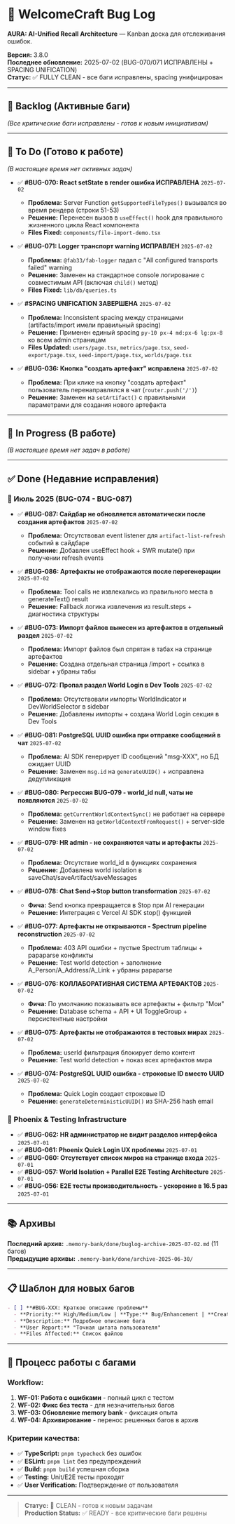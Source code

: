 # 🐞 WelcomeCraft Bug Log

**AURA: AI-Unified Recall Architecture** — Kanban доска для отслеживания ошибок.

**Версия:** 3.8.0  
**Последнее обновление:** 2025-07-02 (BUG-070/071 ИСПРАВЛЕНЫ + SPACING UNIFICATION)  
**Статус:** ✅ FULLY CLEAN - все баги исправлены, spacing унифицирован

---

## 🧊 Backlog (Активные баги)

*(Все критические баги исправлены - готов к новым инициативам)*

---

## 📝 To Do (Готово к работе)

*(В настоящее время нет активных задач)*



- ✅ **#BUG-070: React setState в render ошибка ИСПРАВЛЕНА** `2025-07-02`
  - **Проблема:** Server Function `getSupportedFileTypes()` вызывался во время рендера (строки 51-53)
  - **Решение:** Перенесен вызов в `useEffect()` hook для правильного жизненного цикла React компонента
  - **Files Fixed:** `components/file-import-demo.tsx`

- ✅ **#BUG-071: Logger транспорт warning ИСПРАВЛЕН** `2025-07-02`
  - **Проблема:** `@fab33/fab-logger` падал с "All configured transports failed" warning
  - **Решение:** Заменен на стандартное console логирование с совместимым API (включая `child()` метод)
  - **Files Fixed:** `lib/db/queries.ts`

- ✅ **#SPACING UNIFICATION ЗАВЕРШЕНА** `2025-07-02`
  - **Проблема:** Inconsistent spacing между страницами (artifacts/import имели правильный spacing)
  - **Решение:** Применен единый spacing `py-10 px-4 md:px-6 lg:px-8` ко всем admin страницам
  - **Files Updated:** `users/page.tsx`, `metrics/page.tsx`, `seed-export/page.tsx`, `seed-import/page.tsx`, `worlds/page.tsx`

- ✅ **#BUG-036: Кнопка "создать артефакт" исправлена** `2025-07-02`
  - **Проблема:** При клике на кнопку "создать артефакт" пользователь перенаправлялся в чат (`router.push('/')`)
  - **Решение:** Заменен на `setArtifact()` с правильными параметрами для создания нового артефакта

---

## 🔄 In Progress (В работе)

*(В настоящее время нет задач в работе)*

---

## ✅ Done (Недавние исправления)

### 🎯 Июль 2025 (BUG-074 - BUG-087)

- ✅ **#BUG-087: Сайдбар не обновляется автоматически после создания артефактов** `2025-07-02`
  - **Проблема:** Отсутствовал event listener для `artifact-list-refresh` событий в сайдбаре
  - **Решение:** Добавлен useEffect hook + SWR mutate() при получении refresh events

- ✅ **#BUG-086: Артефакты не отображаются после перегенерации** `2025-07-02`
  - **Проблема:** Tool calls не извлекались из правильного места в generateText() result
  - **Решение:** Fallback логика извлечения из result.steps + диагностика структуры

- ✅ **#BUG-073: Импорт файлов вынесен из артефактов в отдельный раздел** `2025-07-02`
  - **Проблема:** Импорт файлов был спрятан в табах на странице артефактов
  - **Решение:** Создана отдельная страница /import + ссылка в sidebar + убраны табы

- ✅ **#BUG-072: Пропал раздел World Login в Dev Tools** `2025-07-02`
  - **Проблема:** Отсутствовали импорты WorldIndicator и DevWorldSelector в sidebar
  - **Решение:** Добавлены импорты + создана World Login секция в Dev Tools

- ✅ **#BUG-081: PostgreSQL UUID ошибка при отправке сообщений в чат** `2025-07-02`
  - **Проблема:** AI SDK генерирует ID сообщений "msg-XXX", но БД ожидает UUID
  - **Решение:** Заменен `msg.id` на `generateUUID()` + исправлена дедупликация

- ✅ **#BUG-080: Регрессия BUG-079 - world_id null, чаты не появляются** `2025-07-02`
  - **Проблема:** `getCurrentWorldContextSync()` не работает на сервере
  - **Решение:** Заменен на `getWorldContextFromRequest()` + server-side window fixes

- ✅ **#BUG-079: HR admin - не сохраняются чаты и артефакты** `2025-07-02`
  - **Проблема:** Отсутствие world_id в функциях сохранения
  - **Решение:** Добавлена world isolation в saveChat/saveArtifact/saveMessages

- ✅ **#BUG-078: Chat Send→Stop button transformation** `2025-07-02`
  - **Фича:** Send кнопка превращается в Stop при AI генерации
  - **Решение:** Интеграция с Vercel AI SDK stop() функцией

- ✅ **#BUG-077: Артефакты не открываются - Spectrum pipeline reconstruction** `2025-07-02`
  - **Проблема:** 403 API ошибки + пустые Spectrum таблицы + papaparse конфликты
  - **Решение:** Test world detection + заполнение A_Person/A_Address/A_Link + убраны papaparse

- ✅ **#BUG-076: КОЛЛАБОРАТИВНАЯ СИСТЕМА АРТЕФАКТОВ** `2025-07-02`
  - **Фича:** По умолчанию показывать все артефакты + фильтр "Мои"
  - **Решение:** Database schema + API + UI ToggleGroup + персистентные настройки

- ✅ **#BUG-075: Артефакты не отображаются в тестовых мирах** `2025-07-02`
  - **Проблема:** userId фильтрация блокирует demo контент
  - **Решение:** Test world detection + показ всех артефактов мира

- ✅ **#BUG-074: PostgreSQL UUID ошибка - строковые ID вместо UUID** `2025-07-02`
  - **Проблема:** Quick Login создает строковые ID
  - **Решение:** `generateDeterministicUUID()` из SHA-256 hash email

### 🎯 Phoenix & Testing Infrastructure

- ✅ **#BUG-062: HR администратор не видит разделов интерфейса** `2025-07-01`
- ✅ **#BUG-061: Phoenix Quick Login UX проблемы** `2025-07-01`
- ✅ **#BUG-060: Отсутствует список миров на странице входа** `2025-07-01`
- ✅ **#BUG-057: World Isolation + Parallel E2E Testing Architecture** `2025-07-01`
- ✅ **#BUG-056: E2E тесты производительность - ускорение в 16.5 раз** `2025-07-01`

---

## 📚 Архивы

**Последний архив:** `.memory-bank/done/buglog-archive-2025-07-02.md` (11 багов)  
**Предыдущие архивы:** `.memory-bank/done/archive-2025-06-30/`

---

## 📋 Шаблон для новых багов

```markdown
- [ ] **#BUG-XXX: Краткое описание проблемы**
  - **Priority:** High/Medium/Low | **Type:** Bug/Enhancement | **Created:** YYYY-MM-DD
  - **Description:** Подробное описание бага
  - **User Report:** "Точная цитата пользователя"
  - **Files Affected:** Список файлов
```

---

## 🎯 Процесс работы с багами

### Workflow:
1. **WF-01: Работа с ошибками** - полный цикл с тестом
2. **WF-02: Фикс без теста** - для незначительных багов
3. **WF-03: Обновление memory bank** - фиксация опыта
4. **WF-04: Архивирование** - перенос решенных багов в архив

### Критерии качества:
- ✅ **TypeScript:** `pnpm typecheck` без ошибок
- ✅ **ESLint:** `pnpm lint` без предупреждений  
- ✅ **Build:** `pnpm build` успешная сборка
- ✅ **Testing:** Unit/E2E тесты проходят
- ✅ **User Verification:** Подтверждение от пользователя

---

> **Статус:** 🧹 CLEAN - готов к новым задачам  
> **Production Status:** ✅ READY - все критические баги решены